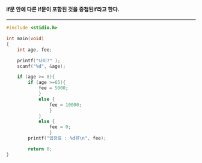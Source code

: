 #### if문 안에 다른 if문이 포함된 것을 중첩된if라고 한다. ####
___
```c
#include <stidio.h>

int main(void)
{
	int age, fee;

	printf("나이?" );
	scanf("%d", &age);

	if (age >= 8){
		if (age >=65){
			fee = 5000;
			}
			else {
				fee = 10000;
				}
			}
			else {
				fee = 0;
				}
		printf("입장료 : %d원\n", fee);

		return 0;
}
```
